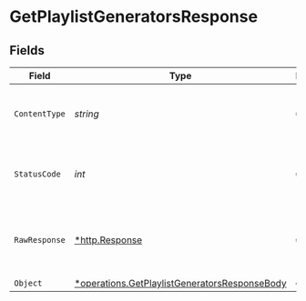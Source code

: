 # GetPlaylistGeneratorsResponse


## Fields

| Field                                                                                                         | Type                                                                                                          | Required                                                                                                      | Description                                                                                                   |
| ------------------------------------------------------------------------------------------------------------- | ------------------------------------------------------------------------------------------------------------- | ------------------------------------------------------------------------------------------------------------- | ------------------------------------------------------------------------------------------------------------- |
| `ContentType`                                                                                                 | *string*                                                                                                      | :heavy_check_mark:                                                                                            | HTTP response content type for this operation                                                                 |
| `StatusCode`                                                                                                  | *int*                                                                                                         | :heavy_check_mark:                                                                                            | HTTP response status code for this operation                                                                  |
| `RawResponse`                                                                                                 | [*http.Response](https://pkg.go.dev/net/http#Response)                                                        | :heavy_check_mark:                                                                                            | Raw HTTP response; suitable for custom response parsing                                                       |
| `Object`                                                                                                      | [*operations.GetPlaylistGeneratorsResponseBody](../../models/operations/getplaylistgeneratorsresponsebody.md) | :heavy_minus_sign:                                                                                            | OK                                                                                                            |